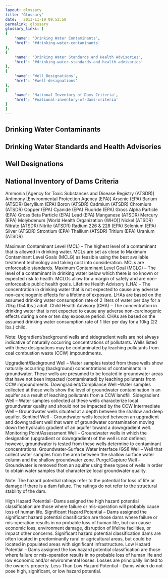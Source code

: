 ```yaml
---
layout: glossary
title: "Glossary"
date:   2013-11-19 09:52:50
permalink: glossary
glossary_links: [
{
    'name': 'Drinking Water Contaminants',
    'href': '#drinking-water-contaminants'
},
{
    'name': 'Drinking Water Standards and Health Advisories',
    'href': '#drinking-water-standards-and-health-advisories'
},
{
    'name': 'Well Designations',
    'href': '#well-designations'
},
{
    'name': 'National Inventory of Dams Criteria',
    'href': '#national-inventory-of-dams-criteria'
}
]
---
```


<a name="drinking-water-contaminants" id="drinking-water-contaminants"></a>
<h2>Drinking Water Contaminants</h2>


<a name="drinking-water-standards-and-health-advisories" id="Drinking Water Standards and Health Advisories"></a>
<h2>Drinking Water Standards and Health Advisories</h2>

<a name="well-designations" id="Well Designations"></a>
<h2>Well Designations</h2>

<a name="national-inventory-of-dams-criteria" id="Drinking Water Contaminants"></a>
<h2>National Inventory of Dams Criteria</h2>


Ammonia [Agency for Toxic Substances and Disease Registry (ATSDR)]
Antimony [Environmental Protection Agency (EPA)]
Arsenic (EPA)
Barium (ATSDR)
Beryllium (EPA)
Boron (ATSDR)
Cadmium (ATSDR)
Chromium (ATSDR)
Copper (EPA)
Cyanide (EPA)
Fluoride (EPA)
Gross Alpha Particle (EPA)
Gross Beta Particle (EPA)
Lead (EPA)
Manganese (ATSDR)
Mercury (EPA)
Molybdenum [World Health Organization (WHO)]
Nickel (ATSDR)
Nitrate (ATSDR)
Nitrite (ATSDR)
Radium 226 & 228  (EPA)
Selenium (EPA)
Silver (ATSDR)
Strontium (EPA)
Thallium (ATSDR)
Tritium (EPA)
Uranium (ATSDR)



Maximum Contaminant Level (MCL) – The highest level of a contaminant that is allowed in drinking water. MCLs are set as close to Maximum Contaminant Level Goals (MCLG) as feasible using the best available treatment technology and taking cost into consideration. MCLs are enforceable standards.
Maximum Contaminant Level Goal (MCLG) – The level of a contaminant in drinking water below which there is no known or expected risk to health. MCLGs allow for a margin of safety and are non–enforceable public health goals.
Lifetime Health Advisory (LHA) – The concentration in drinking water that is not expected to cause any adverse non–carcinogenic effects for a lifetime of exposure. LHAs are based on the assumed drinking water consumption rate of 2 liters of water per day for a 70kg (154 lbs.) adult.
Child Health Advisory (CHA) – The concentration in drinking water that is not expected to cause any adverse non-carcinogenic effects during a one or ten day exposure period. CHAs are based on the assumed drinking water consumption rate of 1 liter per day for a 10kg (22 lbs.) child. 




Note: Upgradient/background wells and sidegradient wells are not always indicative of naturally occurring concentrations of pollutants. Wells listed with these designations may be contaminated by leaching pollutants from coal combustion waste (CCW) impoundments.

Upgradient/Background Well – Water samples tested from these wells show naturally occurring (background) concentrations of contaminants in groundwater. These wells are presumed to be located in groundwater areas that have not been impacted (contaminated) by leaching pollutants from CCW impoundments.
Downgradient/Compliance Well –Water samples collected at these wells show the level of groundwater contamination in an aquifer as a result of leaching pollutants from a CCW landfill.
Sidegradient Well – Water samples collected at these wells characterize local groundwater quality and should not be impacted by the CCW
Intermediate Well – Groundwater wells situated at a depth between the shallow and deep aquifer.
Sentinel Well – Groundwater wells located between an upgradient and downgradient well that warn of groundwater contamination moving down the hydraulic gradient of an aquifer toward a downgradient well.
Monitoring Point/Assessment Well – Groundwater wells in which the designation (upgradient or downgradient) of the well is not defined; however, groundwater is tested from these wells determine to contaminant concentrations.
Groundwater-Surface Water Interface (GSI) Well – Well that collect water samples from the area between the shallow surface water column and the shallow groundwater zone.
Purge/Capture Well – Groundwater is removed from an aquifer using these types of wells in order to obtain water samples that characterize local groundwater quality.


Note: The hazard potential ratings refer to the potential for loss of life or damage if there is a dam failure. The ratings do not refer to the structural stability of the dam.

High Hazard Potential –Dams assigned the high hazard potential classification are those where failure or mis-operation will probably cause loss of human life.
Significant Hazard Potential – Dams assigned the significant hazard potential classification are those dams where failure or mis-operation results in no probable loss of human life, but can cause economic loss, environment damage, disruption of lifeline facilities, or impact other concerns. Significant hazard potential classification dams are often located in predominantly rural or agricultural areas, but could be located in populated areas with significant infrastructure.
Low Hazard Potential – Dams assigned the low hazard potential classification are those where failure or mis-operation results in no probable loss of human life and low economic and/or environmental losses. Losses are principally limited to the owner’s property.
Less Than Low Hazard Potential – Dams which do not pose high, significant, or low hazard potential.



